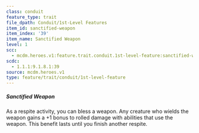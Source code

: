 ```yaml
---
class: conduit
feature_type: trait
file_dpath: Conduit/1st-Level Features
item_id: sanctified-weapon
item_index: '39'
item_name: Sanctified Weapon
level: 1
scc:
  - mcdm.heroes.v1:feature.trait.conduit.1st-level-feature:sanctified-weapon
scdc:
  - 1.1.1:9.1.8.1:39
source: mcdm.heroes.v1
type: feature/trait/conduit/1st-level-feature
---
```


##### Sanctified Weapon

As a respite activity, you can bless a weapon. Any creature who wields the weapon gains a +1 bonus to rolled damage with abilities that use the weapon. This benefit lasts until you finish another respite.
